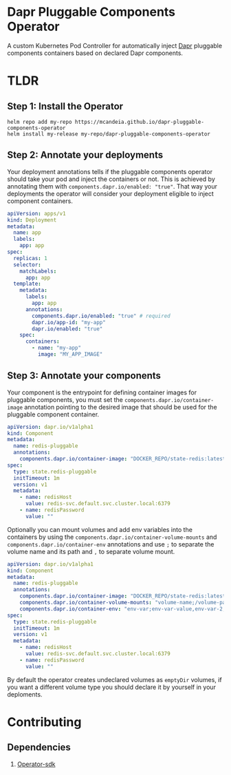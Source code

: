 # Dapr Pluggable Components Operator

A custom Kubernetes Pod Controller for automatically inject [Dapr](https://dapr.io/) pluggable components containers based on declared Dapr components.

# TLDR

## Step 1: Install the Operator

```shell
helm repo add my-repo https://mcandeia.github.io/dapr-pluggable-components-operator
helm install my-release my-repo/dapr-pluggable-components-operator
```

## Step 2: Annotate your deployments

Your deployment annotations tells if the pluggable components operator should take your pod and inject the containers or not. This is achieved by annotating them with `components.dapr.io/enabled: "true"`. That way your deployments the operator will consider your deployment eligible to inject component containers.

```yaml
apiVersion: apps/v1
kind: Deployment
metadata:
  name: app
  labels:
    app: app
spec:
  replicas: 1
  selector:
    matchLabels:
      app: app
  template:
    metadata:
      labels:
        app: app
      annotations:
        components.dapr.io/enabled: "true" # required
        dapr.io/app-id: "my-app"
        dapr.io/enabled: "true"
    spec:
      containers:
        - name: "my-app"
          image: "MY_APP_IMAGE"
```

## Step 3: Annotate your components

Your component is the entrypoint for defining container images for pluggable components, you must set the `components.dapr.io/container-image` annotation pointing to the desired image that should be used for the pluggable component container.

```yaml
apiVersion: dapr.io/v1alpha1
kind: Component
metadata:
  name: redis-pluggable
  annotations:
    components.dapr.io/container-image: "DOCKER_REPO/state-redis:latest" # required
spec:
  type: state.redis-pluggable
  initTimeout: 1m
  version: v1
  metadata:
    - name: redisHost
      value: redis-svc.default.svc.cluster.local:6379
    - name: redisPassword
      value: ""
```

Optionally you can mount volumes and add env variables into the containers by using the `components.dapr.io/container-volume-mounts` and `components.dapr.io/container-env` annotations and use `;` to separate the volume name and its path and `,` to separate volume mount.

```yaml
apiVersion: dapr.io/v1alpha1
kind: Component
metadata:
  name: redis-pluggable
  annotations:
    components.dapr.io/container-image: "DOCKER_REPO/state-redis:latest" # required
    components.dapr.io/container-volume-mounts: "volume-name;/volume-path,volume-name-2;/volume-path-2" # optional
    components.dapr.io/container-env: "env-var;env-var-value,env-var-2;env-var-value-2"
spec:
  type: state.redis-pluggable
  initTimeout: 1m
  version: v1
  metadata:
    - name: redisHost
      value: redis-svc.default.svc.cluster.local:6379
    - name: redisPassword
      value: ""
```

By default the operator creates undeclared volumes as `emptyDir` volumes, if you want a different volume type you should declare it by yourself in your deploments.

# Contributing

## Dependencies

1. [Operator-sdk](https://sdk.operatorframework.io/docs/installation/)
